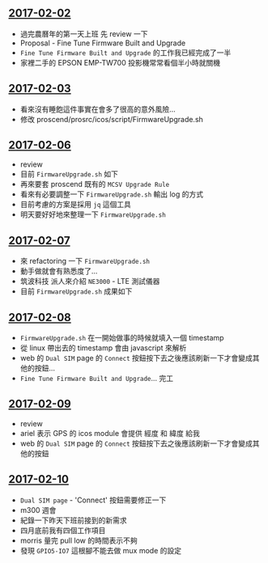 
[2017-02-02](https://github.com/silenceuncrio/diary/wiki/20170202_jeffrey)
---
- 過完農曆年的第一天上班 先 review 一下
- Proposal - Fine Tune Firmware Built and Upgrade
- `Fine Tune Firmware Built and Upgrade` 的工作我已經完成了一半
- 家裡二手的 EPSON EMP-TW700 投影機常常看個半小時就關機

[2017-02-03](https://github.com/silenceuncrio/diary/wiki/20170203_jeffrey)
---
- 看來沒有睡飽這件事實在會多了很高的意外風險...
- 修改 proscend/prosrc/icos/script/FirmwareUpgrade.sh

[2017-02-06](https://github.com/silenceuncrio/diary/wiki/20170206_jeffrey)
---
- review
- 目前 `FirmwareUpgrade.sh` 如下
- 再來要套 proscend 既有的 `MCSV Upgrade Rule`
- 看來有必要調整一下  `FirmwareUpgrade.sh` 輸出 log 的方式
- 目前考慮的方案是採用 `jq` 這個工具
- 明天要好好地來整理一下 `FirmwareUpgrade.sh`

[2017-02-07](https://github.com/silenceuncrio/diary/wiki/20170207_jeffrey)
---
- 來 refactoring 一下 `FirmwareUpgrade.sh`
- 動手做就會有熟悉度了...
- 筑波科技 派人來介紹 `NE3000` - LTE 測試儀器
- 目前 `FirmwareUpgrade.sh` 成果如下

[2017-02-08](https://github.com/silenceuncrio/diary/wiki/20170208_jeffrey)
---
- `FirmwareUpgrade.sh` 在一開始做事的時候就填入一個 timestamp
- 從 linux 帶出去的 timestamp 會由 javascript 來解析
- web 的 `Dual SIM` page 的 `Connect` 按鈕按下去之後應該刷新一下才會變成其他的按鈕...
- `Fine Tune Firmware Built and Upgrade`... 完工

[2017-02-09](https://github.com/silenceuncrio/diary/wiki/20170209_jeffrey)
---
- review
- ariel 表示 GPS 的 icos module 會提供 經度 和 緯度 給我
- web 的 `Dual SIM` page 的 `Connect` 按鈕按下去之後應該刷新一下才會變成其他的按鈕

[2017-02-10](https://github.com/silenceuncrio/diary/wiki/201702010_jeffrey)
---
- `Dual SIM page` - 'Connect' 按鈕需要修正一下
- m300 週會
- 紀錄一下昨天下班前接到的新需求
- 四月底前我有四個工作項目
- morris 量完 pull low 的時間表示不夠
- 發現 `GPIO5-IO7` 這根腳不能去做 mux mode 的設定


